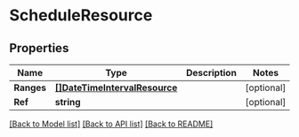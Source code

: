 # ScheduleResource

## Properties
Name | Type | Description | Notes
------------ | ------------- | ------------- | -------------
**Ranges** | [**[]DateTimeIntervalResource**](DateTimeIntervalResource.md) |  | [optional] 
**Ref** | **string** |  | [optional] 

[[Back to Model list]](../README.md#documentation-for-models) [[Back to API list]](../README.md#documentation-for-api-endpoints) [[Back to README]](../README.md)


